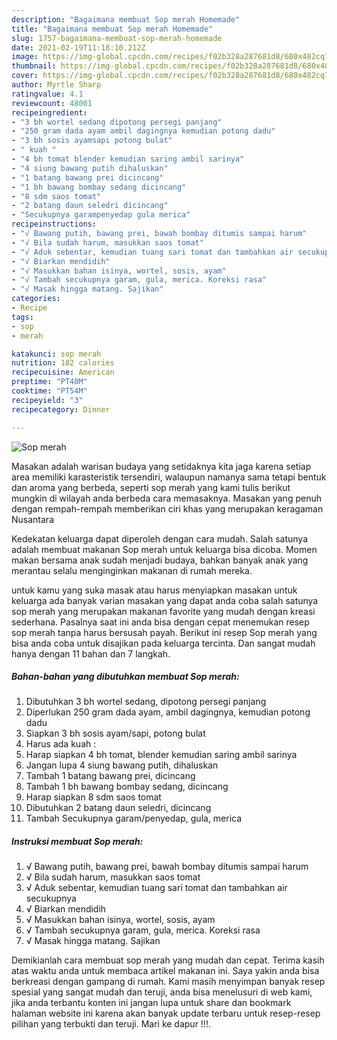 ```yaml
---
description: "Bagaimana membuat Sop merah Homemade"
title: "Bagaimana membuat Sop merah Homemade"
slug: 1757-bagaimana-membuat-sop-merah-homemade
date: 2021-02-19T11:18:10.212Z
image: https://img-global.cpcdn.com/recipes/f02b328a287681d8/680x482cq70/sop-merah-foto-resep-utama.jpg
thumbnail: https://img-global.cpcdn.com/recipes/f02b328a287681d8/680x482cq70/sop-merah-foto-resep-utama.jpg
cover: https://img-global.cpcdn.com/recipes/f02b328a287681d8/680x482cq70/sop-merah-foto-resep-utama.jpg
author: Myrtle Sharp
ratingvalue: 4.1
reviewcount: 48001
recipeingredient:
- "3 bh wortel sedang dipotong persegi panjang"
- "250 gram dada ayam ambil dagingnya kemudian potong dadu"
- "3 bh sosis ayamsapi potong bulat"
- " kuah "
- "4 bh tomat blender kemudian saring ambil sarinya"
- "4 siung bawang putih dihaluskan"
- "1 batang bawang prei dicincang"
- "1 bh bawang bombay sedang dicincang"
- "8 sdm saos tomat"
- "2 batang daun seledri dicincang"
- "Secukupnya garampenyedap gula merica"
recipeinstructions:
- "√ Bawang putih, bawang prei, bawah bombay ditumis sampai harum"
- "√ Bila sudah harum, masukkan saos tomat"
- "√ Aduk sebentar, kemudian tuang sari tomat dan tambahkan air secukupnya"
- "√ Biarkan mendidih"
- "√ Masukkan bahan isinya, wortel, sosis, ayam"
- "√ Tambah secukupnya garam, gula, merica. Koreksi rasa"
- "√ Masak hingga matang. Sajikan"
categories:
- Recipe
tags:
- sop
- merah

katakunci: sop merah 
nutrition: 182 calories
recipecuisine: American
preptime: "PT40M"
cooktime: "PT54M"
recipeyield: "3"
recipecategory: Dinner

---
```



![Sop merah](https://img-global.cpcdn.com/recipes/f02b328a287681d8/680x482cq70/sop-merah-foto-resep-utama.jpg)

Masakan adalah warisan budaya yang setidaknya kita jaga karena setiap area memiliki karasteristik tersendiri, walaupun namanya sama tetapi bentuk dan aroma yang berbeda, seperti sop merah yang kami tulis berikut mungkin di wilayah anda berbeda cara memasaknya. Masakan yang penuh dengan rempah-rempah memberikan ciri khas yang merupakan keragaman Nusantara

Kedekatan keluarga dapat diperoleh dengan cara mudah. Salah satunya adalah membuat makanan Sop merah untuk keluarga bisa dicoba. Momen makan bersama anak sudah menjadi budaya, bahkan banyak anak yang merantau selalu menginginkan makanan di rumah mereka.



untuk kamu yang suka masak atau harus menyiapkan masakan untuk keluarga ada banyak varian masakan yang dapat anda coba salah satunya sop merah yang merupakan makanan favorite yang mudah dengan kreasi sederhana. Pasalnya saat ini anda bisa dengan cepat menemukan resep sop merah tanpa harus bersusah payah.
Berikut ini resep Sop merah yang bisa anda coba untuk disajikan pada keluarga tercinta. Dan sangat mudah hanya dengan 11 bahan dan 7 langkah.


<!--inarticleads1-->

##### Bahan-bahan yang dibutuhkan membuat Sop merah:

1. Dibutuhkan 3 bh wortel sedang, dipotong persegi panjang
1. Diperlukan 250 gram dada ayam, ambil dagingnya, kemudian potong dadu
1. Siapkan 3 bh sosis ayam/sapi, potong bulat
1. Harus ada  kuah :
1. Harap siapkan 4 bh tomat, blender kemudian saring ambil sarinya
1. Jangan lupa 4 siung bawang putih, dihaluskan
1. Tambah 1 batang bawang prei, dicincang
1. Tambah 1 bh bawang bombay sedang, dicincang
1. Harap siapkan 8 sdm saos tomat
1. Dibutuhkan 2 batang daun seledri, dicincang
1. Tambah Secukupnya garam/penyedap, gula, merica




<!--inarticleads2-->

##### Instruksi membuat  Sop merah:

1. √ Bawang putih, bawang prei, bawah bombay ditumis sampai harum
1. √ Bila sudah harum, masukkan saos tomat
1. √ Aduk sebentar, kemudian tuang sari tomat dan tambahkan air secukupnya
1. √ Biarkan mendidih
1. √ Masukkan bahan isinya, wortel, sosis, ayam
1. √ Tambah secukupnya garam, gula, merica. Koreksi rasa
1. √ Masak hingga matang. Sajikan




Demikianlah cara membuat sop merah yang mudah dan cepat. Terima kasih atas waktu anda untuk membaca artikel makanan ini. Saya yakin anda bisa berkreasi dengan gampang di rumah. Kami masih menyimpan banyak resep spesial yang sangat mudah dan teruji, anda bisa menelusuri di web kami, jika anda terbantu konten ini jangan lupa untuk share dan bookmark halaman website ini karena akan banyak update terbaru untuk resep-resep pilihan yang terbukti dan teruji. Mari ke dapur !!!. 
